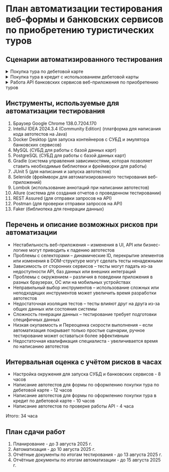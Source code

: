 # План автоматизации тестирования веб-формы и банковских сервисов по приобретению туристических туров

## Сценарии автоматизированного тестирования

<details>
<summary>Покупка тура по дебетовой карте</summary>

<details>
<summary>Автоматизация тестирования покупки тура по дебетовой карте со статусом APPROVED, заполненной валидными значениями</summary>

### Предусловия
- Запущен Docker Desktop с контейнерами СУБД и эмулятором банковских сервисов
- В браузере открыта форма приобретения тура по ссылке http://localhost:8080/

### Шаги воспроизведения
1. Нажимаем кнопку "Купить"
2. В поле "Номер карты" вводим валидные данные (4444 4444 4444 4441 статус APPROVED)
3. В поле "Месяц" вводим валидные данные
4. В поле "Год" вводим валидные данные
5. В поле "Владелец" вводим валидные данные
6. В поле "CVC/CVV" вводим валидные данные
7. Нажимаем кнопку "Продолжить"

**Ожидаемый результат:**  
Проверяется статус карты в базе данных, карта со статусом APPROVED принимается
<p>Появляется сообщение "Успешно. Операция одобрена Банком"</p>
</details>

<details>
<summary>Автоматизация тестирования покупки тура по дебетовой карте со статусом DECLINED, заполненной валидными значениями</summary>

### Предусловия
- Запущен Docker Desktop с контейнерами СУБД и эмулятором банковских сервисов
- В браузере открыта форма приобретения тура по ссылке http://localhost:8080/

### Шаги воспроизведения
1. Нажимаем кнопку "Купить"
2. В поле "Номер карты" вводим валидные данные (4444 4444 4444 4442 статус DECLINED)
3. В поле "Месяц" вводим валидные данные
4. В поле "Год" вводим валидные данные
5. В поле "Владелец" вводим валидные данные
6. В поле "CVC/CVV" вводим валидные данные
7. Нажимаем кнопку "Продолжить"

**Ожидаемый результат:**  
Проверяется статус карты в базе данных, карта со статусом DECLINED отклоняется
<p>Появляется сообщение "Ошибка! Банк отказал в проведении операции."</p>
</details>

<details>
<summary>Автоматизация тестирования ошибки использования невалидной карты при покупке тура по дебетовой карте</summary>

### Предусловия
- Запущен Docker Desktop с контейнерами СУБД и эмулятором банковских сервисов
- В браузере открыта форма приобретения тура по ссылке http://localhost:8080/

### Шаги воспроизведения
1. Нажимаем кнопку "Купить"
2. В поле "Номер карты" вводим невалидные данные карты, отсутствующей в базе данных, состоящие из цифр, в формате (1111 1111 1111 1111)
3. В поле "Месяц" вводим валидные данные
4. В поле "Год" вводим валидные данные
5. В поле "Владелец" вводим валидные данные
6. В поле "CVC/CVV" вводим валидные данные
7. Нажимаем кнопку "Продолжить"

**Ожидаемый результат:**  
Проверяется статус карты в базе данных, карта с неизвестным статусом отклоняется
<p>Появляется сообщение "Ошибка! Банк отказал в проведении операции."</p>
</details>

<details>
<summary>Автоматизация тестирования сообщений под полями при покупке тура по дебетовой карте, заполненой невалидными и пустыми значениями</summary>

### Предусловия
- Запущен Docker Desktop с контейнерами СУБД и эмулятором банковских сервисов
- В браузере открыта форма приобретения тура по ссылке http://localhost:8080/

### Шаги воспроизведения
1. Нажимаем кнопку "Купить"
2. Поле "Номер карты" оставляем пустым (невалидные данные)
3. Поле "Месяц" оставляем пустым (невалидные данные)
4. Поле "Год" оставляем пустым (невалидные данные)
5. Поле "Владелец" оставляем пустым (невалидные данные)
6. Поле "CVC/CVV" оставляем пустым (невалидные данные)
7. Нажимаем кнопку "Продолжить"

**Ожидаемый результат:**  
Под полями появляются надписи красного цвета, под полем "Номер карты" - Неверный формат, под полем "Месяц" - Неверный формат, под полем "Год" - Неверный формат, под полем "Владелец" - Поле обязательно для заполнения (Неверный формат), под полем "CVC/CVV" - Неверный формат
</details>
</details>

<details>
<summary>Покупка тура в кредит с использованием дебетовой карты</summary>

<details>
<summary>Автоматизация тестирования покупки тура с помощью кредита при использовании дебетовой карты со статусом APPROVED, заполненой валидными значениями</summary>

### Предусловия
- Запущен Docker Desktop с контейнерами СУБД и эмулятором банковских сервисов
- В браузере открыта форма приобретения тура по ссылке http://localhost:8080/

### Шаги воспроизведения
1. Нажимаем кнопку "Купить в кредит"
2. В поле "Номер карты" вводим валидные данные (4444 4444 4444 4441 статус APPROVED)
3. В поле "Месяц" вводим валидные данные
4. В поле "Год" вводим валидные данные
5. В поле "Владелец" вводим валидные данные
6. В поле "CVC/CVV" вводим валидные данные
7. Нажимаем кнопку "Продолжить"

**Ожидаемый результат:**  
Проверяется статус карты в базе данных, карта со статусом APPROVED принимается
<p>Появляется сообщение "Успешно. Операция одобрена Банком"</p>
</details>

<details>
<summary>Автоматизация тестирования покупки тура с помощью кредита при использовании дебетовой карты со статусом DECLINED, заполненной валидными значениями</summary>

### Предусловия
- Запущен Docker Desktop с контейнерами СУБД и эмулятором банковских сервисов
- В браузере открыта форма приобретения тура по ссылке http://localhost:8080/

### Шаги воспроизведения
1. Нажимаем кнопку "Купить"
2. В поле "Номер карты" вводим валидные данные (4444 4444 4444 4442 статус DECLINED)
3. В поле "Месяц" вводим валидные данные
4. В поле "Год" вводим валидные данные
5. В поле "Владелец" вводим валидные данные
6. В поле "CVC/CVV" вводим валидные данные
7. Нажимаем кнопку "Продолжить"

**Ожидаемый результат:**  
Статус карты 
Проверяется статус карты в базе данных, карта со статусом DECLINED отклоняется
<p>Появляется сообщение "Ошибка! Банк отказал в проведении операции."</p>
</details>

<details>
<summary>Автоматизация тестирования ошибки использования невалидной карты при покупке тура в кредит по дебетовой карте</summary>

### Предусловия
- Запущен Docker Desktop с контейнерами СУБД и эмулятором банковских сервисов
- В браузере открыта форма приобретения тура по ссылке http://localhost:8080/

### Шаги воспроизведения
1. Нажимаем кнопку "Купить в кредит"
2. В поле "Номер карты" вводим невалидные данные карты, отсутствующей в базе данных, состоящие из цифр, в формате (1111 1111 1111 1111)
3. В поле "Месяц" вводим валидные данные
4. В поле "Год" вводим валидные данные
5. В поле "Владелец" вводим валидные данные
6. В поле "CVC/CVV" вводим валидные данные
7. Нажимаем кнопку "Продолжить"

**Ожидаемый результат:**  
Проверяется статус карты в базе данных, карта с неизвестным статусом отклоняется
<p>Появляется сообщение "Ошибка! Банк отказал в проведении операции."</p>
</details>

<details>
<summary>Автоматизация тестирования сообщений под полями при покупке тура в кредит по дебетовой карте, заполненой невалидными значениями</summary>

### Предусловия
- Запущен Docker Desktop с контейнерами СУБД и эмулятором банковских сервисов
- В браузере открыта форма приобретения тура по ссылке http://localhost:8080/

### Шаги воспроизведения
1. Нажимаем кнопку "Купить в кредит"
2. Поле "Номер карты" оставляем пустым (невалидные данные)
3. Поле "Месяц" оставляем пустым (невалидные данные)
4. Поле "Год" оставляем пустым (невалидные данные)
5. Поле "Владелец" оставляем пустым (невалидные данные)
6. Поле "CVC/CVV" оставляем пустым (невалидные данные)
7. Нажимаем кнопку "Продолжить" (невалидные данные)

**Ожидаемый результат:**  
Под полями появляются надписи красного цвета, под полем "Номер карты" - Неверный формат, под полем "Месяц" - Неверный формат, под полем "Год" - Неверный формат, под полем "Владелец" - Поле обязательно для заполнения (Неверный формат), под полем "CVC/CVV" - Неверный формат
</details>
</details>

<details>
<summary>Работа API банковских сервисов веб-приложения по приобретению туров</summary>

<details>
<summary>Автоматизация тестирования API банковского сервиса Payment</summary>

### Предусловия
- Запущен Docker Desktop с контейнерами СУБД и эмулятором банковских сервисов
- Сервис payment запущен на http://localhost:9999/payment

### Шаги воспроизведения
1. Отправляем запрос POST со строкой JSON на API, содержащий номер валидной карты

**Ожидаемый результат:**  
Получаем ответ, содержащий идентификатор карты и её статус
</details>

<details>
<summary>Автоматизация тестирования API банковского сервиса Credit</summary>

### Предусловия
- Запущен Docker Desktop с контейнерами СУБД и эмулятором банковских сервисов
- Сервис credit запущен на http://localhost:9999/credit

### Шаги воспроизведения
1. Отправляем запрос POST со строкой JSON на API, содержащий номер валидной карты

**Ожидаемый результат:**  
Получаем ответ, содержащий идентификатор карты и её статус
</details>
</details>

## Инструменты, используемые для автоматизации тестирования
1. Браузер Google Chrome 138.0.7204.170
2. IntelliJ IDEA 2024.3.4 (Community Edition) (платформа для написания кода автотестов на Java)
3. Docker Desktop (для запуска контейнеров с СУБД и эмулятора банковских сервисов)
4. MySQL (СУБД для работы с базой данных карт)
5. PostgreSQL (СУБД для работы с базой данных карт)
6. Gradle (система управления зависимостями, которая позволяет ставить необходимые библиотеки и фреймворки для работы)
7. JUnit 5 (для написания и запуска автотестов)
8. Selenide (фреймворк для автоматизированного тестирования веб-приложений)
9. Lombok (использование аннотаций при написании автотестов)
10. Allure (система для создания отчетов о проведенном тестировании)
11. REST Assured (для отправки запросов на API)
12. Postman (для проверки отправки запросов на API)
13. Faker (библиотека для генерации данных)

## Перечень и описание возможных рисков при автоматизации
- Нестабильность веб-приложения – изменения в UI, API или бизнес-логике могут приводить к падению автотестов
- Проблемы с селекторами – динамические ID, перекрытие элементов или изменения в DOM-структуре могут сделать тесты ненадежными
- Зависимость от сторонних сервисов – тесты могут падать из-за недоступности API, баз данных или внешних интеграций
- Проблемы с окружением – различия в поведении приложения в разных браузерах, ОС или на мобильных устройствах
- Неправильный выбор инструментов – использование сложных или неподходящих инструментов может увеличить время разработки автотестов
- Недостаточная изоляция тестов – тесты влияют друг на друга из-за общих данных или состояния системы
- Сложность генерации данных – тестирование требует подготовки специфичных данных
- Низкая окупаемость и Переоценка скорости выполнения – если автоматизация покрывает только простые сценарии, ручное тестирование может оставаться более эффективным
- Недостаточная квалификация специалиста - увеличивается время по написанию автотестов

## Интервальная оценка с учётом рисков в часах
- Настройка окружения для запуска СУБД и банковских сервисов - 8 часов
- Написание автотестов для формы по оформлению покупки тура по дебетовой карте - 12 часов
- Написание автотестов для формы по оформлению покупки тура в кредит по дебетовой карте - 10 часов
- Написание автотестов по проверке работы API - 4 часа
<p>Итого: 34 часа</p>

## План сдачи работ
1. Планирование - до 3 августа 2025 г.
2. Автоматизация - до 10 августа 2025 г.
3. Отчётные документы по итогам тестирования - до 13 августа 2025 г.
4. Отчётные документы по итогам автоматизации - до 15 августа 2025 г.
